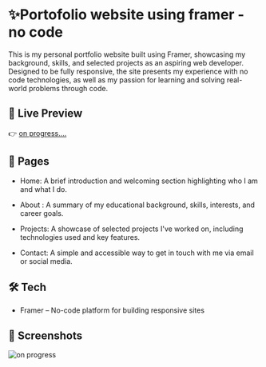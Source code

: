 #  ✨Portofolio website using framer - no code

This is my personal portfolio website built using Framer, showcasing my background, skills, and selected projects as an aspiring web developer. Designed to be fully responsive, the site presents my experience with no code technologies, as well as my passion for learning and solving real-world problems through code.

## 🔗 Live Preview

👉 [on progress....](https://yourname.framer.website)  
## 📃 Pages

- Home: A brief introduction and welcoming section highlighting who I am and what I do.

- About : A summary of my educational background, skills, interests, and career goals.

- Projects: A showcase of selected projects I've worked on, including technologies used and key features.

- Contact: A simple and accessible way to get in touch with me via email or social media.
## 🛠 Tech
- Framer – No-code platform for building responsive sites

## 📸 Screenshots

![on progress](https://via.placeholder.com/468x300?text=App+Screenshot+Here)

